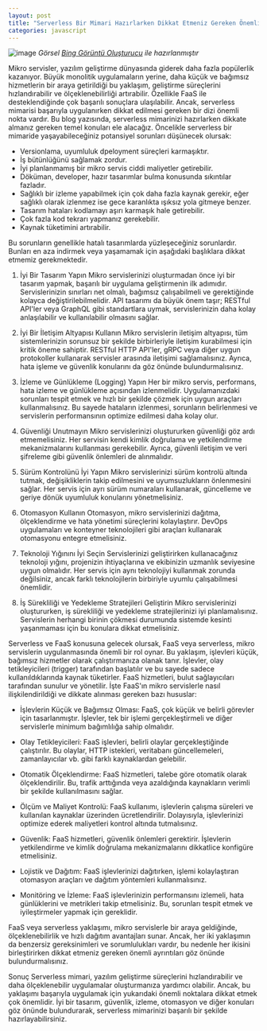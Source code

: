```yaml
---
layout: post
title: "Serverless Bir Mimari Hazırlarken Dikkat Etmeniz Gereken Önemli Noktalar"
categories: javascript
---
```


![image](https://github.com/fmarslan/fmarslan.github.io/assets/12278069/d97da58d-cfb2-4878-aecb-71f9fdf85b50)
*Görsel [Bing Görüntü Oluşturucu](https://www.bing.com/images/create) ile hazırlanmıştır*

Mikro servisler, yazılım geliştirme dünyasında giderek daha fazla popülerlik kazanıyor. Büyük monolitik uygulamaların yerine, daha küçük ve bağımsız hizmetlerin bir araya getirildiği bu yaklaşım, geliştirme süreçlerini hızlandırabilir ve ölçeklenebilirliği artırabilir. Özellikle FaaS ile desteklendiğinde çok başarılı sonuçlara ulaşılabilir. Ancak, serverless mimarisi başarıyla uygulanırken dikkat edilmesi gereken bir dizi önemli nokta vardır. Bu blog yazısında, serverless mimarinizi hazırlarken dikkate almanız gereken temel konuları ele alacağız. Öncelikle serverless bir mimaride yaşayabileceğiniz potansiyel sorunları düşünecek olursak:

- Versionlama, uyumluluk dpeloyment süreçleri karmaşıktır.
- İş bütünlüğünü sağlamak zordur.
- İyi planlanmamış bir mikro servis ciddi maliyetler getirebilir.
- Döküman, developer, hazır tasarımlar bulma konusunda sıkıntılar fazladır.
- Sağlıklı bir izleme yapabilmek için çok daha fazla kaynak gerekir, eğer sağlıklı olarak izlenmez ise gece karanlıkta ışıksız yola gitmeye benzer.
- Tasarım hataları kodlamayı aşırı karmaşık hale getirebilir.
- Çok fazla kod tekrarı yapmanız gerekebilir.
- Kaynak tüketimini artırabilir.

Bu sorunların genellikle hatalı tasarımlarda yüzleşeceğiniz sorunlardır. Bunları en aza indirmek veya yaşamamak için aşağıdaki başlıklara dikkat etmemiz gerekmektedir.


  1. İyi Bir Tasarım Yapın
  Mikro servislerinizi oluşturmadan önce iyi bir tasarım yapmak, başarılı bir uygulama geliştirmenin ilk adımıdır. Servislerinizin sınırları net olmalı, bağımsız çalışabilmeli ve gerektiğinde kolayca değiştirilebilmelidir. API tasarımı da büyük önem taşır; RESTful API'ler veya GraphQL gibi standartlara uymak, servislerinizin daha kolay anlaşılabilir ve kullanılabilir olmasını sağlar.
  
  2. İyi Bir İletişim Altyapısı Kullanın
  Mikro servislerin iletişim altyapısı, tüm sistemlerinizin sorunsuz bir şekilde birbirleriyle iletişim kurabilmesi için kritik öneme sahiptir. RESTful HTTP API'ler, gRPC veya diğer uygun protokoller kullanarak servisler arasında iletişimi sağlamalısınız. Ayrıca, hata işleme ve güvenlik konularını da göz önünde bulundurmalısınız.
  
  3. İzleme ve Günlükleme (Logging) Yapın
  Her bir mikro servis, performans, hata izleme ve günlükleme açısından izlenmelidir. Uygulamanızdaki sorunları tespit etmek ve hızlı bir şekilde çözmek için uygun araçları kullanmalısınız. Bu sayede hataların izlenmesi, sorunların belirlenmesi ve servislerin performansının optimize edilmesi daha kolay olur.
  
  4. Güvenliği Unutmayın
  Mikro servislerinizi oluştururken güvenliği göz ardı etmemelisiniz. Her servisin kendi kimlik doğrulama ve yetkilendirme mekanizmalarını kullanması gerekebilir. Ayrıca, güvenli iletişim ve veri şifreleme gibi güvenlik önlemleri de alınmalıdır.
  
  5. Sürüm Kontrolünü İyi Yapın
  Mikro servislerinizi sürüm kontrolü altında tutmak, değişikliklerin takip edilmesini ve uyumsuzlukların önlenmesini sağlar. Her servis için ayrı sürüm numaraları kullanarak, güncelleme ve geriye dönük uyumluluk konularını yönetmelisiniz.
  
  6. Otomasyon Kullanın
  Otomasyon, mikro servislerinizi dağıtma, ölçeklendirme ve hata yönetimi süreçlerini kolaylaştırır. DevOps uygulamaları ve konteyner teknolojileri gibi araçları kullanarak otomasyonu entegre etmelisiniz.
  
  7. Teknoloji Yığınını İyi Seçin
  Servislerinizi geliştirirken kullanacağınız teknoloji yığını, projenizin ihtiyaçlarına ve ekibinizin uzmanlık seviyesine uygun olmalıdır. Her servis için aynı teknolojiyi kullanmak zorunda değilsiniz, ancak farklı teknolojilerin birbiriyle uyumlu çalışabilmesi önemlidir.

  8. İş Sürekliliği ve Yedekleme Stratejileri Geliştirin
  Mikro servislerinizi oluştururken, iş sürekliliği ve yedekleme stratejilerinizi iyi planlamalısınız. Servislerin herhangi birinin çökmesi durumunda sistemde kesinti yaşanmaması için bu konulara dikkat etmelisiniz.

Serverless ve FaaS konusuna gelecek olursak, FaaS veya serverless, mikro servislerin uygulanmasında önemli bir rol oynar. Bu yaklaşım, işlevleri küçük, bağımsız hizmetler olarak çalıştırmanıza olanak tanır. İşlevler, olay tetikleyicileri (trigger) tarafından başlatılır ve bu sayede sadece kullanıldıklarında kaynak tüketirler. FaaS hizmetleri, bulut sağlayıcıları tarafından sunulur ve yönetilir. İşte FaaS'ın mikro servislerle nasıl ilişkilendirildiği ve dikkate alınması gereken bazı hususlar:

   - İşlevlerin Küçük ve Bağımsız Olması: FaaS, çok küçük ve belirli görevler için tasarlanmıştır. İşlevler, tek bir işlemi gerçekleştirmeli ve diğer servislerle minimum bağımlılığa sahip olmalıdır.

   - Olay Tetikleyicileri: FaaS işlevleri, belirli olaylar gerçekleştiğinde çalıştırılır. Bu olaylar, HTTP istekleri, veritabanı güncellemeleri, zamanlayıcılar vb. gibi farklı kaynaklardan gelebilir.

   - Otomatik Ölçeklendirme: FaaS hizmetleri, talebe göre otomatik olarak ölçeklendirilir. Bu, trafik arttığında veya azaldığında kaynakların verimli bir şekilde kullanılmasını sağlar.

   - Ölçüm ve Maliyet Kontrolü: FaaS kullanımı, işlevlerin çalışma süreleri ve kullanılan kaynaklar üzerinden ücretlendirilir. Dolayısıyla, işlevlerinizi optimize ederek maliyetleri kontrol altında tutmalısınız.

   - Güvenlik: FaaS hizmetleri, güvenlik önlemleri gerektirir. İşlevlerin yetkilendirme ve kimlik doğrulama mekanizmalarını dikkatlice konfigüre etmelisiniz.

   - Lojistik ve Dağıtım: FaaS işlevlerinizi dağıtırken, işlemi kolaylaştıran otomasyon araçları ve dağıtım yöntemleri kullanmalısınız.

   - Monitöring ve İzleme: FaaS işlevlerinizin performansını izlemeli, hata günlüklerini ve metrikleri takip etmelisiniz. Bu, sorunları tespit etmek ve iyileştirmeler yapmak için gereklidir.

FaaS veya serverless yaklaşımı, mikro servislerle bir araya geldiğinde, ölçeklenebilirlik ve hızlı dağıtım avantajları sunar. Ancak, her iki yaklaşımın da benzersiz gereksinimleri ve sorumlulukları vardır, bu nedenle her ikisini birleştirirken dikkat etmeniz gereken önemli ayrıntıları göz önünde bulundurmalısınız.

Sonuç
Serverless mimari, yazılım geliştirme süreçlerini hızlandırabilir ve daha ölçeklenebilir uygulamalar oluşturmanıza yardımcı olabilir. Ancak, bu yaklaşımı başarıyla uygulamak için yukarıdaki önemli noktalara dikkat etmek çok önemlidir. İyi bir tasarım, güvenlik, izleme, otomasyon ve diğer konuları göz önünde bulundurarak, serverless mimarinizi başarılı bir şekilde hazırlayabilirsiniz.
